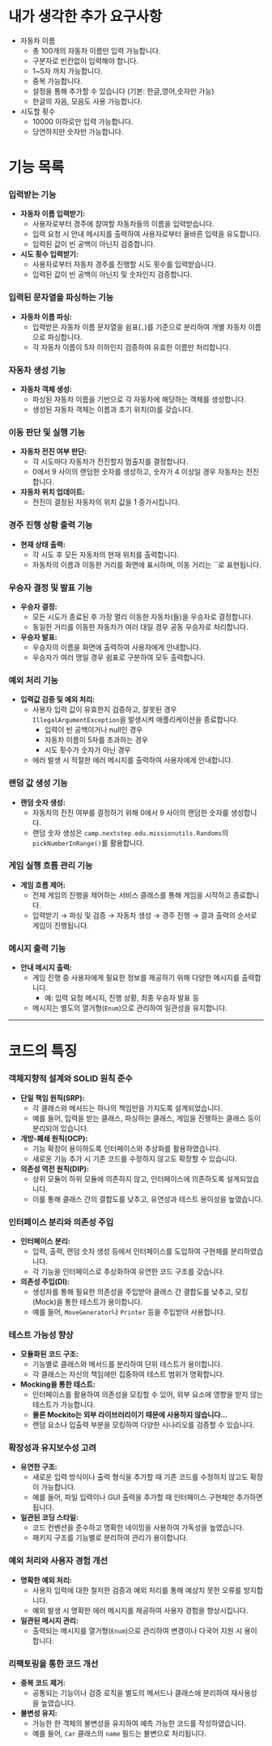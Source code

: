 # 내가 생각한 추가 요구사항

- 자동차 이름
    - 총 100개의 자동차 이름만 입력 가능합니다.
    - 구분자로 빈칸없이 입력해야 합니다.
    - 1~5자 까지 가능합니다.
    - 중복 가능합니다.
    - 설정을 통해 추가할 수 있습니다 (기본: 한글,영어,숫자만 가능)
    - 한글의 자음, 모음도 사용 가능합니다.
- 시도할 횟수
    - 10000 이하로만 입력 가능합니다.
    - 당연하지만 숫자만 가능합니다.

# 기능 목록

### **입력받는 기능**

- **자동차 이름 입력받기:**
    - 사용자로부터 경주에 참여할 자동차들의 이름을 입력받습니다.
    - 입력 요청 시 안내 메시지를 출력하여 사용자로부터 올바른 입력을 유도합니다.
    - 입력된 값이 빈 공백이 아닌지 검증합니다.
- **시도 횟수 입력받기:**
    - 사용자로부터 자동차 경주를 진행할 시도 횟수를 입력받습니다.
    - 입력된 값이 빈 공백이 아닌지 및 숫자인지 검증합니다.

### **입력된 문자열을 파싱하는 기능**

- **자동차 이름 파싱:**
    - 입력받은 자동차 이름 문자열을 쉼표(`,`)를 기준으로 분리하여 개별 자동차 이름으로 파싱합니다.
    - 각 자동차 이름이 5자 이하인지 검증하여 유효한 이름만 처리합니다.

### **자동차 생성 기능**

- **자동차 객체 생성:**
    - 파싱된 자동차 이름을 기반으로 각 자동차에 해당하는 객체를 생성합니다.
    - 생성된 자동차 객체는 이름과 초기 위치(0)를 갖습니다.

### **이동 판단 및 실행 기능**

- **자동차 전진 여부 판단:**
    - 각 시도마다 자동차가 전진할지 멈출지를 결정합니다.
    - 0에서 9 사이의 랜덤한 숫자를 생성하고, 숫자가 4 이상일 경우 자동차는 전진합니다.
- **자동차 위치 업데이트:**
    - 전진이 결정된 자동차의 위치 값을 1 증가시킵니다.

### **경주 진행 상황 출력 기능**

- **현재 상태 출력:**
    - 각 시도 후 모든 자동차의 현재 위치를 출력합니다.
    - 자동차의 이름과 이동한 거리를 화면에 표시하며, 이동 거리는 ``로 표현됩니다.

### **우승자 결정 및 발표 기능**

- **우승자 결정:**
    - 모든 시도가 종료된 후 가장 멀리 이동한 자동차(들)을 우승자로 결정합니다.
    - 동일한 거리를 이동한 자동차가 여러 대일 경우 공동 우승자로 처리합니다.
- **우승자 발표:**
    - 우승자의 이름을 화면에 출력하여 사용자에게 안내합니다.
    - 우승자가 여러 명일 경우 쉼표로 구분하여 모두 출력합니다.

### **예외 처리 기능**

- **입력값 검증 및 예외 처리:**
    - 사용자 입력 값이 유효한지 검증하고, 잘못된 경우 `IllegalArgumentException`을 발생시켜 애플리케이션을 종료합니다.
        - 입력이 빈 공백이거나 null인 경우
        - 자동차 이름이 5자를 초과하는 경우
        - 시도 횟수가 숫자가 아닌 경우
    - 에러 발생 시 적절한 에러 메시지를 출력하여 사용자에게 안내합니다.

### **랜덤 값 생성 기능**

- **랜덤 숫자 생성:**
    - 자동차의 전진 여부를 결정하기 위해 0에서 9 사이의 랜덤한 숫자를 생성합니다.
    - 랜덤 숫자 생성은 `camp.nextstep.edu.missionutils.Randoms`의 `pickNumberInRange()`를 활용합니다.

### **게임 실행 흐름 관리 기능**

- **게임 흐름 제어:**
    - 전체 게임의 진행을 제어하는 서비스 클래스를 통해 게임을 시작하고 종료합니다.
    - 입력받기 → 파싱 및 검증 → 자동차 생성 → 경주 진행 → 결과 출력의 순서로 게임이 진행됩니다.

### **메시지 출력 기능**

- **안내 메시지 출력:**
    - 게임 진행 중 사용자에게 필요한 정보를 제공하기 위해 다양한 메시지를 출력합니다.
        - 예: 입력 요청 메시지, 진행 상황, 최종 우승자 발표 등
    - 메시지는 별도의 열거형(`Enum`)으로 관리하여 일관성을 유지합니다.

---

# 코드의 특징

### **객체지향적 설계와 SOLID 원칙 준수**

- **단일 책임 원칙(SRP):**
    - 각 클래스와 메서드는 하나의 책임만을 가지도록 설계되었습니다.
    - 예를 들어, 입력을 받는 클래스, 파싱하는 클래스, 게임을 진행하는 클래스 등이 분리되어 있습니다.
- **개방-폐쇄 원칙(OCP):**
    - 기능 확장이 용이하도록 인터페이스와 추상화를 활용하였습니다.
    - 새로운 기능 추가 시 기존 코드를 수정하지 않고도 확장할 수 있습니다.
- **의존성 역전 원칙(DIP):**
    - 상위 모듈이 하위 모듈에 의존하지 않고, 인터페이스에 의존하도록 설계되었습니다.
    - 이를 통해 클래스 간의 결합도를 낮추고, 유연성과 테스트 용이성을 높였습니다.

### **인터페이스 분리와 의존성 주입**

- **인터페이스 분리:**
    - 입력, 출력, 랜덤 숫자 생성 등에서 인터페이스를 도입하여 구현체를 분리하였습니다.
    - 각 기능을 인터페이스로 추상화하여 유연한 코드 구조를 갖습니다.
- **의존성 주입(DI):**
    - 생성자를 통해 필요한 의존성을 주입받아 클래스 간 결합도를 낮추고, 모킹(Mock)을 통한 테스트가 용이합니다.
    - 예를 들어, `MoveGenerator`나 `Printer` 등을 주입받아 사용합니다.

### **테스트 가능성 향상**

- **모듈화된 코드 구조:**
    - 기능별로 클래스와 메서드를 분리하여 단위 테스트가 용이합니다.
    - 각 클래스는 자신의 책임에만 집중하여 테스트 범위가 명확합니다.
- **Mocking을 통한 테스트:**
    - 인터페이스를 활용하여 의존성을 모킹할 수 있어, 외부 요소에 영향을 받지 않는 테스트가 가능합니다.
    - **물론 Mockito는 외부 라이브러리이기 때문에 사용하지 않습니다…**
    - 랜덤 요소나 입출력 부분을 모킹하여 다양한 시나리오를 검증할 수 있습니다.

### **확장성과 유지보수성 고려**

- **유연한 구조:**
    - 새로운 입력 방식이나 출력 형식을 추가할 때 기존 코드를 수정하지 않고도 확장이 가능합니다.
    - 예를 들어, 파일 입력이나 GUI 출력을 추가할 때 인터페이스 구현체만 추가하면 됩니다.
- **일관된 코딩 스타일:**
    - 코드 컨벤션을 준수하고 명확한 네이밍을 사용하여 가독성을 높였습니다.
    - 패키지 구조를 기능별로 분리하여 관리가 용이합니다.

### **예외 처리와 사용자 경험 개선**

- **명확한 예외 처리:**
    - 사용자 입력에 대한 철저한 검증과 예외 처리를 통해 예상치 못한 오류를 방지합니다.
    - 예외 발생 시 명확한 에러 메시지를 제공하여 사용자 경험을 향상시킵니다.
- **일관된 메시지 관리:**
    - 출력되는 메시지를 열거형(`Enum`)으로 관리하여 변경이나 다국어 지원 시 용이합니다.

### **리팩토링을 통한 코드 개선**

- **중복 코드 제거:**
    - 공통되는 기능이나 검증 로직을 별도의 메서드나 클래스에 분리하여 재사용성을 높였습니다.
- **불변성 유지:**
    - 가능한 한 객체의 불변성을 유지하여 예측 가능한 코드를 작성하였습니다.
    - 예를 들어, `Car` 클래스의 `name` 필드는 불변으로 처리됩니다.
